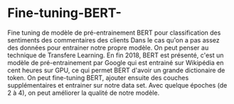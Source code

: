# Fine-tuning-BERT-
Fine tuning de modèle de pré-entrainement BERT pour classification des sentiments des commentaires des clients
Dans le cas qu'on a pas assez des données pour entrainer notre propre modèle. On peut penser au technique de Transfere Learning. 
En fin 2018, BERT est présenté, c'est un modèle de pré-entrainement par Google qui est entrainé sur Wikipédia en cent heures sur GPU,
ce qui permet BERT d'avoir un grande dictionaire de token. On peut fine-tuning BERT, ajouter ensuite des couches supplémentaires et 
entrainer sur notre data set. Avec quelque époches (de 2 à 4), on peut améliorer la qualité de notre modèle. 
